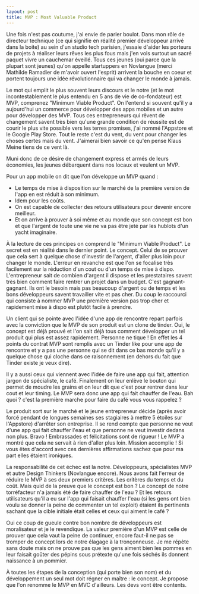 ```yaml
---
layout: post
title: MVP : Most Valuable Product
---
```


Une fois n'est pas coutume, j'ai envie de parler boulot.
Dans mon rôle de directeur technique (ce qui signifie en réalité premier développeur arrivé dans la boite) au sein d'un studio tech parisien, j'essaie d'aider les porteurs de projets à réaliser leurs rêves les plus fous mais j'en vois surtout un sacré paquet vivre un cauchemar éveillé.
Tous ces jeunes (oui parce que la plupart sont jeunes) qu'on appelle startuppers en Novlangue (merci Mathilde Ramadier de m'avoir ouvert l'esprit) arrivent la bouche en coeur et portent toujours une idée révolutionnaire qui va changer le monde à jamais.

Le mot qui emplit le plus souvent leurs discours et le notre (et le mot incontestablement le plus entendu en 5 ans de vie de co-fondateur) est MVP, comprenez "Minimum Viable Product".
On l'entend si souvent qu'il y a aujourd'hui un commerce pour développer des apps mobiles et un autre pour développer des MVP.
Tous ces entrepreneurs qui rêvent de changement savent très bien qu'une grande condition de réussite est de courir le plus vite possible vers les terres promises, j'ai nommé l'Appstore et le Google Play Store. Tout le reste c'est du vent, du vent pour changer les choses certes mais du vent. J'aimerai bien savoir ce qu'en pense Klaus Meine tiens de ce vent là.

Muni donc de ce désire de changement express et armés de leurs économies, les jeunes débarquent dans nos locaux et veulent un MVP.

Pour un app mobile on dit que l'on développe un MVP quand :
- Le temps de mise à disposition sur le marché de la première version de l'app en est réduit à son minimum.
- Idem pour les coûts.
- On est capable de collecter des retours utilisateurs pour devenir encore meilleur.
- Et on arrive à prouver à soi même et au monde que son concept est bon et que l'argent de toute une vie ne va pas être jeté par les hublots d'un yacht imaginaire.

À la lecture de ces principes on comprend le "Minimum Viable Product".
Le secret est en réalité dans le dernier point. Le concept. Celui de se prouver que cela sert à quelque chose d'investir de l'argent, d'aller plus loin pour changer le monde.
L'erreur en revanche est que l'on se focalise très facilement sur la réduction d'un cout ou d'un temps de mise à dispo.
L'entrepreneur sait de combien d'argent il dispose et les prestataires savent très bien comment faire rentrer un projet dans un budget. C'est gagnant-gagnant. Ils ont le besoin mais pas beaucoup d'argent ou de temps et les bons développeurs savent travailler vite et pas cher. Du coup le raccourci qui consiste à nommer MVP une première version pas trop cher et rapidement mise à dispo est plutôt facile à prendre.

Un client qui se pointe avec l'idée d'une app de rencontre repart parfois avec la conviction que le MVP de son produit est un clone de tinder. Oui, le concept est déjà prouvé et l'on sait déjà tous comment développer un tel produit qui plus est assez rapidement. Personne ne tique !
En effet les 4 points du contrat MVP sont remplis avec un Tinder like pour une app de rencontre et y a pas une personne qui se dit dans ce bas monde qu'il y a quelque chose qui cloche dans ce raisonnement (en dehors du fait que Tinder existe je veux dire).

Il y a aussi ceux qui viennent avec l'idée de faire une app qui fait, attention jargon de spécialiste, le café. Finalement on leur enlève le bouton qui permet de moudre les grains et on leur dit que c'est pour rentrer dans leur cout et leur timing. Le MVP sera donc une app qui fait chauffer de l'eau. Bah quoi ? c'est la première marche pour faire du café vous vous rappelez ?

Le produit sort sur le marché et le jeune entrepreneur décide (après avoir forcé pendant de longues semaines ses stagiaires à mettre 5 étoiles sur l'Appstore) d'arrêter son entreprise. Il se rend compte que personne ne veut d'une app qui fait chauffer l'eau et que personne ne veut investir dedans non plus.
Bravo ! Embrassades et félicitations sont de rigueur ! Le MVP a montré que cela ne servait à rien d'aller plus loin. Mission accomplie ! Si vous êtes d'accord avec ces  dernières affirmations sachez que pour ma part elles étaient ironiques.

La responsabilité de cet échec est la notre. Développeurs, spécialistes MVP et autre Design Thinkers (Novlangue encore). Nous avons fait l'erreur de réduire le MVP à ses deux premiers critères. Les critères du temps et du coût. Mais quid de la preuve que le concept est bon ? Le concept de notre torréfacteur n'a jamais été de faire chauffer de l'eau ? Et les retours utilisateurs qu'il a eu sur l'app qui faisait chauffer l'eau (si les gens ont bien voulu se donner la peine de commenter un tel exploit) étaient ils pertinents sachant que la cible initiale était celles et ceux qui aiment le café ?

Oui ce coup de gueule contre bon nombre de développeurs est moralisateur et je le revendique. La valeur première d'un MVP est celle de prouver que cela vaut la peine de continuer, encore faut-il ne pas se tromper de concept lors de notre élagage à la tronçonneuse. Je me répète sans doute mais on ne prouve pas que les gens aiment bien les pommes en leur faisait goûter des pépins sous prétexte qu'une fois séchés ils donnent naissance à un pommier.

À toutes les étapes de la conception (qui porte bien son nom) et du développement un seul mot doit régner en maître : le concept. Je propose que l'on renomme le MVP en MVC d'ailleurs. Les devs vont être contents.  
